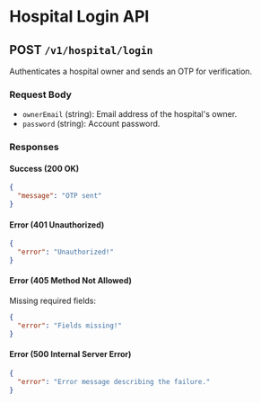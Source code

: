 # Hospital Login API

## POST `/v1/hospital/login`

Authenticates a hospital owner and sends an OTP for verification.

### Request Body

- `ownerEmail` (string): Email address of the hospital's owner.
- `password` (string): Account password.

### Responses

#### Success (200 OK)

```json
{
  "message": "OTP sent"
}
```

#### Error (401 Unauthorized)

```json
{
  "error": "Unauthorized!"
}
```

#### Error (405 Method Not Allowed)

Missing required fields:

```json
{
  "error": "Fields missing!"
}
```

#### Error (500 Internal Server Error)

```json
{
  "error": "Error message describing the failure."
}
```
